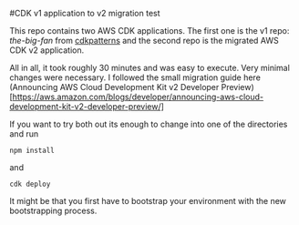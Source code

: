 #CDK v1 application to v2 migration test

This repo contains two AWS CDK applications.
The first one is the v1 repo: *the-big-fan* from [cdkpatterns](https://github.com/cdk-patterns/serverless/blob/main/the-big-fan/README.md) 
and the second repo is the migrated AWS CDK v2 application.

All in all, it took roughly 30 minutes and was easy to execute. Very minimal changes were necessary. I followed the small migration guide here (Announcing AWS Cloud Development Kit v2 Developer Preview)[https://aws.amazon.com/blogs/developer/announcing-aws-cloud-development-kit-v2-developer-preview/]

If you want to try both out its enough to change into one of the directories and run 

```
npm install
```
and 

```
cdk deploy
```
It might be that you first have to bootstrap your environment with the new bootstrapping process. 